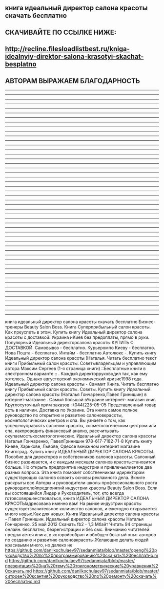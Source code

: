 книга идеальный директор салона красоты скачать бесплатно
--------------------------------------------------
СКАЧИВАЙТЕ ПО ССЫЛКЕ НИЖЕ:
--------------------------------------------------
http://recline.filesloadlistbest.ru/kniga-idealnyiy-direktor-salona-krasotyi-skachat-besplatno
--------------------------------------------------
АВТОРАМ ВЫРАЖАЕМ БЛАГОДАРНОСТЬ
--------------------------------------------------
--------------------------------------------------
--------------------------------------------------
--------------------------------------------------
--------------------------------------------------
--------------------------------------------------
--------------------------------------------------
--------------------------------------------------
--------------------------------------------------
--------------------------------------------------
--------------------------------------------------
--------------------------------------------------
--------------------------------------------------
--------------------------------------------------
--------------------------------------------------
--------------------------------------------------
--------------------------------------------------
--------------------------------------------------
--------------------------------------------------
--------------------------------------------------
--------------------------------------------------
--------------------------------------------------
--------------------------------------------------
--------------------------------------------------
--------------------------------------------------
--------------------------------------------------
--------------------------------------------------
--------------------------------------------------
--------------------------------------------------
--------------------------------------------------
--------------------------------------------------
--------------------------------------------------
--------------------------------------------------
--------------------------------------------------
--------------------------------------------------
--------------------------------------------------
--------------------------------------------------
--------------------------------------------------
--------------------------------------------------
--------------------------------------------------
--------------------------------------------------
--------------------------------------------------
--------------------------------------------------
--------------------------------------------------
--------------------------------------------------
--------------------------------------------------
--------------------------------------------------
--------------------------------------------------
--------------------------------------------------
--------------------------------------------------
--------------------------------------------------
книга идеальный директор салона красоты скачать бесплатно Бизнес-тренеры Beauty Salon Boss. Книга Суперприбыльный салон красоты. Как преуспеть в этом. Купить книгу Идеальный директор салона красоты с доставкой: Украина иКиев без предоплаты, прямо в руки. Популярный  Идеальный директорсалона красоты КУПИТЬ С ДОСТАВКОЙ. Самовывоз - бесплатно. Курьеромпо Киеву - бесплатно. Нова Пошта - бесплатно. Интайм - бесплатно.Автолюкс -. Купить книгу Идеальный директор салона красоты (Наталья. Читать бесплатно текст книги Прибыльный салон красоты. Советывладельцам и управляющим автора Максим Сергеев (1-я страница книги) ::Бесплатные книги в электронном варианте :: .  Каждый директорруководил так, как ему хотелось. Однако августовский экономический кризис1998 года. Идеальный директор салона красоты - Саммит Книга. Читать бесплатно книгу Прибыльный салон красоты. Советы. Купить книгу Идеальный директор салона красоты (Наталья Гончаренко,Павел Гринишин) в интернет-магазине . Самый большой вУкраине интернет- магазин книг. Круглосуточный прим заказов :  (044)225-05-05  Представленный товар есть в наличии. Доставка по Украине. Эта книга  самое полное руководство по открытию и развитию салоновкрасоты, косметологических центров и спа. Вы узнаете о том, как успешноуправлять салоном красоты, косметологическим центром или спа, какпроводить финансовый анализ, рассчитывать окупаемостькосметологических. Идеальный директор салона красоты  Наталья Гончаренко, ПавелГринишин 978-617-7182-71-8 Купить книгу Киеве, Харькове, Львове, Одессе вкнижном интернет магазине  Книгоград. Купить книгу ИДЕАЛЬНЫЙ ДИРЕКТОР САЛОНА КРАСОТЫ. Пособие для директоров и собственников салонов красоты. Салонный бизнес развивается, и с каждым месяцем салонов красотыстановится больше. Но открыть предприятие индустрии и привлечьклиентов  два разных вопроса. Эта книга поможет собственникам идиректорам существующих салонов освоить основы рекламного дела. Вкниге раскрыты все
Авторы и руководители школы профессионального роста руководителейпредприятий индустрии красоты Beauty Salon Boss. Если вы состоявшийся Лидер и Руководитель, тот, кто всегда готовсовершенствоваться, книга ИДЕАЛЬНЫЙ ДИРЕКТОР САЛОНА КРАСОТЫадресована именно вам! На рынке индустрии красоты существуетзначительное количество салонов, и ежегодно открывается много новых.Как для новых. Книга Идеальный директор салона красоты - Павел Гринишин. Идеальный директор салона красоты Наталья Гончаренко. 25 май 2012  Cкачать fb2 - 1,3 Мбайт Читать 94 страницы онлайн. бесплатно, безрегистрации и без смс. Вниманию читателей предлагается книга, в которойсобран и обобщен богатый опыт авторов по созданию и развитию салоновкрасоты.Желающих делать людей красивыми много, но далеко не
https://github.com/danilkochulaev97/sedanmiata/blob/master/opengl%20руководство%20по%20программированию%20скачать%20бесплатно.md
https://github.com/danilkochulaev97/sedanmiata/blob/master/презентация%20на%20тему%20тригонометрические%20уравнения%20скачать.md
https://github.com/danilkochulaev97/sedanmiata/blob/master/ситроен%20ксантия%20руководство%20по%20ремонту%20скачать%20бесплатно.md